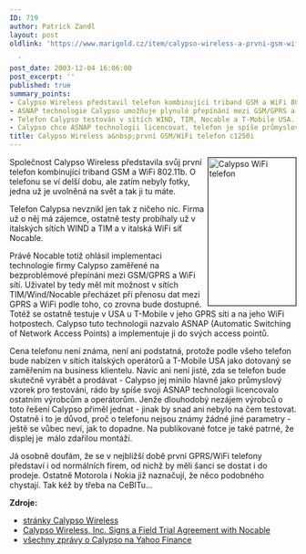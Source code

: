```yaml
---
ID: 719
author: Patrick Zandl
layout: post
oldlink: 'https://www.marigold.cz/item/calypso-wireless-a-prvni-gsm-wifi-telefon-c1250i

  '
post_date: 2003-12-04 16:06:00
post_excerpt: ''
published: true
summary_points:
- Calypso Wireless představil telefon kombinující triband GSM a WiFi 802.11b.
- ASNAP technologie Calypso umožňuje plynulé přepínání mezi GSM/GPRS a WiFi sítěmi.
- Telefon Calypso testován v sítích WIND, TIM, Nocable a T-Mobile USA.
- Calypso chce ASNAP technologii licencovat, telefon je spíše průmyslový vzorek.
title: Calypso Wireless a&nbsp;první GSM/WiFi telefon c1250i
---
```


<p>
<IMG height=259 alt="Calypso WiFi telefon" src="http://www.newswireless.net/images/articles/calypsophone.jpg" width=154 align=right border=1>Společnost Calypso Wireless představila svůj první telefon kombinující triband GSM a WiFi 802.11b. O telefonu se ví delší dobu, ale zatím nebyly fotky, jedna už je uvolněná na svět a tak ji tu máte. </p>

<p>
Telefon Calypsa nevznikl jen tak z ničeho nic. Firma už o něj má zájemce, ostatně testy probíhaly už v italských sítích WIND a TIM a v italská WiFi síť Nocable. </p>

<p>
Právě Nocable totiž ohlásil implementaci technologie firmy Calypso zaměřené na bezproblémové přepínání mezi GSM/GPRS a WiFi sítí. Uživatel by tedy měl mít možnost v sítích TIM/Wind/Nocable přecházet při přenosu dat mezi GPRS a WiFi podle toho, co zrovna bude dostupné. Totéž se ostatně testuje v USA u T-Mobile v jeho GPRS síti a na jeho WiFi hotpostech. Calypso tuto technologii nazvalo ASNAP (Automatic Switching of Network Access Points) a implementuje ji do svých&#160;access pointů. </p>

<p>
Cena telefonu není známa, není ani podstatná, protože podle všeho telefon bude nabízen v sítích&#160;italských operátorů a T-Mobile USA jako dotovaný se zaměřením na business klientelu. Navíc ani není jisté, zda se telefon bude skutečně vyrábět a prodávat - Calypso jej mínilo hlavně jako průmyslový vzorek pro&#160;testování, rádo by spíše svoji ASNAP technologii licencovalo ostatním výrobcům a operátorům. Jenže dlouhodobý nezájem výrobců o toto řešení Calypso přiměl jednat - jinak by snad ani nebylo na čem testovat. Ostatně i to je důvod, proč o telefonu nejsou známy žádné jiné parametry - ještě se vůbec neví, jak to dopadne. Na publikované fotce je také&#160;patrné, že displej je &#160;málo zdařilou montáží.</p>

<p>
Já osobně doufám, že se v nejbližší době první GPRS/WiFi telefony představí i od normálních firem, od nichž by měli šanci se dostat i do prodeje. Ostatně Motorola i Nokia již naznačují, že něco podobného chystají. Tak kéž by třeba na CeBITu...</p>

<p>
<STRONG>Zdroje:</STRONG></p>

<UL>
<LI><A href="http://www.calypsowireless.com/" target=_blank>stránky Calypso Wireless</A></LI>
<LI><A href="http://biz.yahoo.com/bw/031119/195231_1.html" target=_blank>Calypso Wireless, Inc. Signs a Field Trial Agreement with Nocable</A></LI><A href="http://finance.yahoo.com/q/h?s=clyw.pk" target=_blank>
<LI>všechny zprávy o Calypso na Yahoo Finance</A>&#160;</LI></UL>